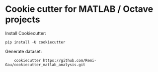 # Cookie cutter for MATLAB / Octave projects

Install Cookiecutter:

    pip install -U cookiecutter

Generate dataset:

        cookiecutter https://github.com/Remi-Gau/cookiecutter_matlab_analysis.git

